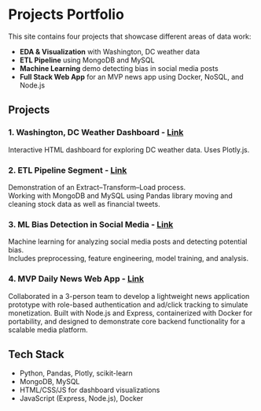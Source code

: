 # Projects Portfolio

This site contains four projects that showcase different areas of data work:  
- **EDA & Visualization** with Washington, DC weather data  
- **ETL Pipeline** using MongoDB and MySQL  
- **Machine Learning** demo detecting bias in social media posts
- **Full Stack Web App** for an MVP news app using Docker, NoSQL, and Node.js  

## Projects

### 1. Washington, DC Weather Dashboard - [Link](https://njg19.github.io/projects/EDA/)
Interactive HTML dashboard for exploring DC weather data. Uses Plotly.js.

### 2. ETL Pipeline Segment - [Link](https://njg19.github.io/projects/ETL/etl_pipeline.html)
Demonstration of an Extract–Transform–Load process.  
Working with MongoDB and MySQL using Pandas library moving and cleaning stock data as well as financial tweets.

### 3. ML Bias Detection in Social Media - [Link](https://njg19.github.io/projects/ML/social_media_bias.html)
Machine learning for analyzing social media posts and detecting potential bias.  
Includes preprocessing, feature engineering, model training, and analysis.

### 4. MVP Daily News Web App - [Link](https://github.com/njg19/daily-bugle-mvp)
Collaborated in a 3-person team to develop a lightweight news application prototype with role-based authentication and ad/click tracking to simulate monetization. Built with Node.js and Express, containerized with Docker for portability, and designed to demonstrate core backend functionality for a scalable media platform.

## Tech Stack
- Python, Pandas, Plotly, scikit-learn  
- MongoDB, MySQL  
- HTML/CSS/JS for dashboard visualizations
- JavaScript (Express, Node.js), Docker
